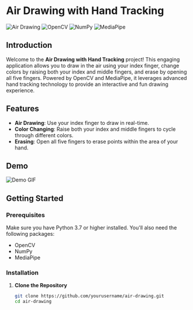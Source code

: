 # Air Drawing with Hand Tracking

![Air Drawing](https://img.shields.io/badge/Python-3.7%2B-blue)
![OpenCV](https://img.shields.io/badge/OpenCV-4.5.5.64-green)
![NumPy](https://img.shields.io/badge/NumPy-1.21.6-yellow)
![MediaPipe](https://img.shields.io/badge/MediaPipe-0.8.9.1-orange)

## Introduction

Welcome to the **Air Drawing with Hand Tracking** project! This engaging application allows you to draw in the air using your index finger, change colors by raising both your index and middle fingers, and erase by opening all five fingers. Powered by OpenCV and MediaPipe, it leverages advanced hand tracking technology to provide an interactive and fun drawing experience.

## Features

- **Air Drawing**: Use your index finger to draw in real-time.
- **Color Changing**: Raise both your index and middle fingers to cycle through different colors.
- **Erasing**: Open all five fingers to erase points within the area of your hand.

## Demo

![Demo GIF](demo.gif)

## Getting Started

### Prerequisites

Make sure you have Python 3.7 or higher installed. You'll also need the following packages:

- OpenCV
- NumPy
- MediaPipe

### Installation

1. **Clone the Repository**

   ```sh
   git clone https://github.com/yourusername/air-drawing.git
   cd air-drawing
